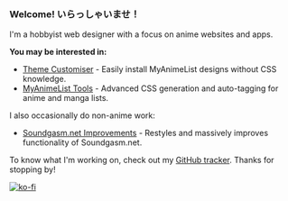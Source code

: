 ### Welcome! いらっしゃいませ！

I'm a hobbyist web designer with a focus on anime websites and apps.

**You may be interested in:**

- [Theme Customiser](https://github.com/ValerioLyndon/Theme-Customiser) - Easily install MyAnimeList designs without CSS knowledge.
- [MyAnimeList Tools](https://github.com/ValerioLyndon/MyAnimeList-Tools) - Advanced CSS generation and auto-tagging for anime and manga lists.

I also occasionally do non-anime work:

- [Soundgasm.net Improvements](https://github.com/ValerioLyndon/Soundgasm-Improvements) - Restyles and massively improves functionality of Soundgasm.net.

To know what I'm working on, check out my [GitHub tracker](https://github.com/users/ValerioLyndon/projects/1/views/4). Thanks for stopping by!

[![ko-fi](https://ko-fi.com/img/githubbutton_sm.svg)](https://ko-fi.com/P5P6C87DR)
